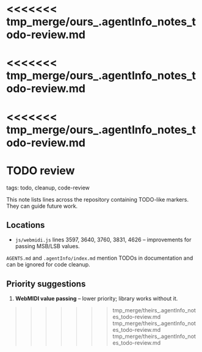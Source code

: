 <<<<<<< tmp_merge/ours_.agentInfo_notes_todo-review.md
=======
<<<<<<< tmp_merge/ours_.agentInfo_notes_todo-review.md
=======
<<<<<<< tmp_merge/ours_.agentInfo_notes_todo-review.md
=======
# TODO review

tags: todo, cleanup, code-review

This note lists lines across the repository containing TODO-like markers. They can guide future work.

## Locations
- `js/webmidi.js` lines 3597, 3640, 3760, 3831, 4626 – improvements for passing MSB/LSB values.

`AGENTS.md` and `.agentInfo/index.md` mention TODOs in documentation and can be ignored for code cleanup.

## Priority suggestions
1. **WebMIDI value passing** – lower priority; library works without it.
>>>>>>> tmp_merge/theirs_.agentInfo_notes_todo-review.md
>>>>>>> tmp_merge/theirs_.agentInfo_notes_todo-review.md
>>>>>>> tmp_merge/theirs_.agentInfo_notes_todo-review.md

